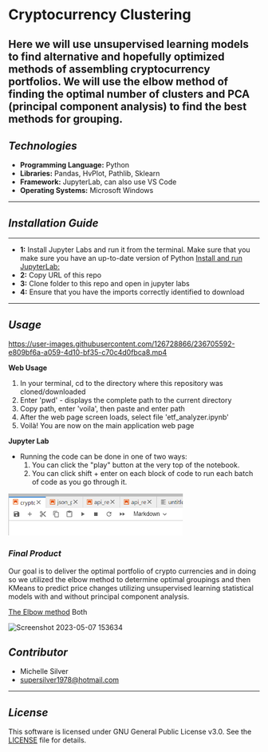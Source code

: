 # Cryptocurrency Clustering

Here we will use unsupervised learning models to find alternative and hopefully optimized methods of assembling cryptocurrency portfolios. We will use the elbow method of finding the optimal number of clusters and PCA (principal component analysis) to find the best methods for grouping.
---

## *Technologies*

- **Programming Language:** Python
- **Libraries:** Pandas, HvPlot, Pathlib, Sklearn
- **Framework:** JupyterLab, can also use VS Code
- **Operating Systems:** Microsoft Windows

---

## *Installation Guide*

****
- **1:** Install Jupyter Labs and run it from the terminal. Make sure that you make sure you have an up-to-date version of Python
 [Install and run JupyterLab:](https://jupyter.org/install)
- **2:** Copy URL of this repo
- **3:** Clone folder to this repo and open in jupyter labs
- **4:** Ensure that you have the imports correctly identified to download

---

## *Usage*

https://user-images.githubusercontent.com/126728866/236705592-e809bf6a-a059-4d10-bf35-c70c4d0fbca8.mp4

**Web Usage**
1. In your terminal, cd to the directory where this repository was cloned/downloaded 
2. Enter 'pwd' - displays the complete path to the current directory
3. Copy path, enter 'voila', then paste and enter path
4. After the web page screen loads, select file 'etf_analyzer.ipynb'
5. Voilà! You are now on the main application web page

**Jupyter Lab**
- Running the code can be done in one of two ways:
    1. You can click the "play" button at the very top of the notebook.
    2. You can click shift + enter on each block of code to run each batch of code as you go through it. 
<img width="350" alt="run preview" src=https://github.com/supersilver1978/bitcoin_arbitrage/blob/main/Resources/run.png>

  ### *Final Product*
  Our goal is to deliver the optimal portfolio of crypto currencies and in doing so we utilized the elbow method to determine optimal groupings and then KMeans to predict price changes utilizing unsupervised learning statistical models with and without principal component analysis.
  
  <u>The Elbow method</u>
  Both 
  
  <img width="590" alt="Screenshot 2023-05-07 153634" src="https://user-images.githubusercontent.com/126728866/236706293-8199d278-0bf2-4083-b004-50dbc14bac4f.png">

## *Contributor*

- Michelle Silver
- supersilver1978@hotmail.com

---

## *License*

This software is licensed under GNU General Public License v3.0. See the [LICENSE](https://github.com/djohnst914/Loan_Qualifier_New_Feature/blob/main/LICENSE) file for details. 
